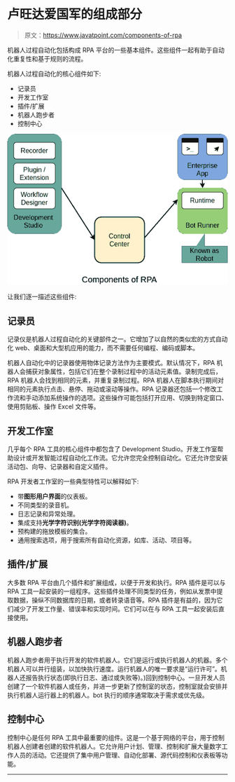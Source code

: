 # 卢旺达爱国军的组成部分

> 原文：<https://www.javatpoint.com/components-of-rpa>

机器人过程自动化包括构成 RPA 平台的一些基本组件。这些组件一起有助于自动化重复性和基于规则的流程。

机器人过程自动化的核心组件如下:

*   记录员
*   开发工作室
*   插件/扩展
*   机器人跑步者
*   控制中心

![Components of RPA](img/e156d33c8956fcbbb550ba89e21f62da.png)

让我们逐一描述这些组件:

## 记录员

记录仪是机器人过程自动化的关键部件之一。它增加了以自然的类似宏的方式自动化 web、桌面和大型机应用的能力，而不需要任何编程、编码或脚本。

机器人自动化中的记录器使用物体记录方法作为主要模式。默认情况下，RPA 机器人会捕获对象属性，包括它们在整个录制过程中的活动元素值。录制完成后，RPA 机器人会找到相同的元素，并重复录制过程。RPA 机器人在脚本执行期间对相同的元素执行点击、悬停、拖动或滚动等操作。RPA 记录器还包括一个修改工作流和手动添加系统操作的选项。这些操作可能包括打开应用、切换到特定窗口、使用剪贴板、操作 Excel 文件等。

## 开发工作室

几乎每个 RPA 工具的核心组件中都包含了 Development Studio。开发工作室帮助设计或开发智能过程自动化工作流。它允许您完全控制自动化。它还允许您安装活动包、向导、记录器和自定义插件。

RPA 开发者工作室的一些典型特性可以解释如下:

*   带**图形用户界面**的仪表板。
*   不同类型的录音机。
*   日志记录和异常处理。
*   集成支持**光学字符识别(光学字符阅读器)**。
*   预构建的拖放模板的集合。
*   通用搜索选项，用于搜索所有自动化资源，如库、活动、项目等。

## 插件/扩展

大多数 RPA 平台由几个插件和扩展组成，以便于开发和执行。RPA 插件是可以与 RPA 工具一起安装的一组程序。这些插件处理不同类型的任务，例如从发票中提取数据，操纵不同数据库的日期，或者转录语音等。RPA 插件是有益的，因为它们减少了开发工作量、错误率和实现时间。它们可以在与 RPA 工具一起安装后直接使用。

## 机器人跑步者

机器人跑步者用于执行开发的软件机器人。它们是运行或执行机器人的机器。多个机器人可以并行组装，以加快执行速度。运行机器人的唯一要求是“运行许可”。机器人还报告执行状态(即执行日志、通过或失败等)。)回到控制中心。一旦开发人员创建了一个软件机器人或任务，并进一步更新了控制室的状态，控制室就会安排并执行机器人运行器上的机器人。bot 执行的顺序通常取决于需求或优先级。

## 控制中心

控制中心是任何 RPA 工具中最重要的组件。这是一个基于网络的平台，用于控制机器人创建者创建的软件机器人。它允许用户计划、管理、控制和扩展大量数字工作人员的活动。它还提供了集中用户管理、自动化部署、源代码控制和仪表板等功能。

* * *